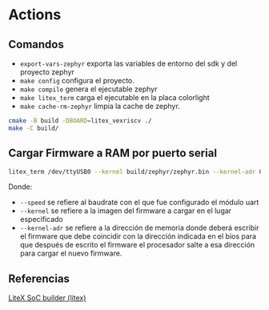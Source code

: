 # Actions

## Comandos

* `export-vars-zephyr` exporta las variables de entorno del sdk y
  del proyecto zephyr
* `make config` configura el proyecto.
* `make compile` genera el ejecutable zephyr
* `make litex_term` carga el ejecutable en la placa colorlight
* `make cache-rm-zephyr` limpia la cache de zephyr.

```bash
cmake -B build -DBOARD=litex_vexriscv ./
make -C build/
```

## Cargar Firmware a RAM por puerto serial

```bash
litex_term /dev/ttyUSB0 --kernel build/zephyr/zephyr.bin --kernel-adr 0x40000000 --speed 115200
```

Donde:
* `--speed` se refiere al baudrate con el que fue configurado el módulo uart
* `--kernel` se refiere a la imagen del firmware a cargar en el lugar especificado
* `--kernel-adr` se refiere a la dirección de memoria donde deberá escribir el firmware que
  debe coincidir con la dirección indicada en el bios para que después de escrito el firmware
  el procesador salte a esa dirección para cargar el nuevo firmware.

## Referencias

[LiteX SoC builder (litex)](https://docs.zephyrproject.org/latest/reference/devicetree/bindings.html#litex-soc-builder-litex)


